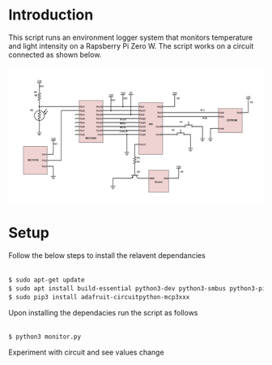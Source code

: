# Introduction

This script runs an environment logger system that monitors temperature and light intensity on a Rapsberry Pi Zero W. The script works on a circuit connected as shown below.

![](circuit_diagram.JPG)

# Setup

Follow the below steps to install the relavent dependancies 

```bash

$ sudo apt-get update
$ sudo apt install build-essential python3-dev python3-smbus python3-pip
$ sudo pip3 install adafruit-circuitpython-mcp3xxx

```

Upon installing the dependacies run the script as follows

```bash

$ python3 monitor.py

```
Experiment with circuit and see values change
